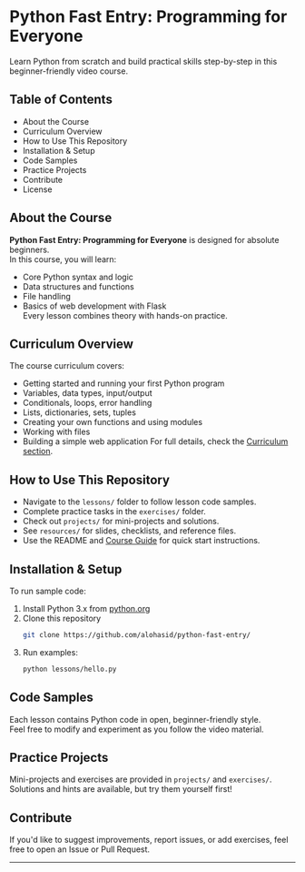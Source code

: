 # Python Fast Entry: Programming for Everyone

Learn Python from scratch and build practical skills step-by-step in this beginner-friendly video course.

## Table of Contents

- About the Course
- Curriculum Overview
- How to Use This Repository
- Installation & Setup
- Code Samples
- Practice Projects
- Contribute
- License

## About the Course

**Python Fast Entry: Programming for Everyone** is designed for absolute beginners.  
In this course, you will learn:
- Core Python syntax and logic
- Data structures and functions
- File handling
- Basics of web development with Flask  
Every lesson combines theory with hands-on practice.

## Curriculum Overview

The course curriculum covers:
- Getting started and running your first Python program
- Variables, data types, input/output
- Conditionals, loops, error handling
- Lists, dictionaries, sets, tuples
- Creating your own functions and using modules
- Working with files
- Building a simple web application
For full details, check the [Curriculum section](#).

## How to Use This Repository

- Navigate to the `lessons/` folder to follow lesson code samples.
- Complete practice tasks in the `exercises/` folder.
- Check out `projects/` for mini-projects and solutions.
- See `resources/` for slides, checklists, and reference files.
- Use the README and [Course Guide](guide.md) for quick start instructions.

## Installation & Setup

To run sample code:
1. Install Python 3.x from [python.org](https://www.python.org/)
2. Clone this repository
   ```bash
   git clone https://github.com/alohasid/python-fast-entry/
   ```
3. Run examples:
   ```bash
   python lessons/hello.py
   ```

## Code Samples

Each lesson contains Python code in open, beginner-friendly style.  
Feel free to modify and experiment as you follow the video material.

## Practice Projects

Mini-projects and exercises are provided in `projects/` and `exercises/`.  
Solutions and hints are available, but try them yourself first!

## Contribute

If you'd like to suggest improvements, report issues, or add exercises, feel free to open an Issue or Pull Request.

***
